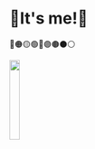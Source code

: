 # 🌈It's me!🌈
🔴🟠🟡🟢🔵🟣🟤⚫⚪

<img src=https://cdn-icons-png.flaticon.com/512/1249/1249898.png width=19% />
